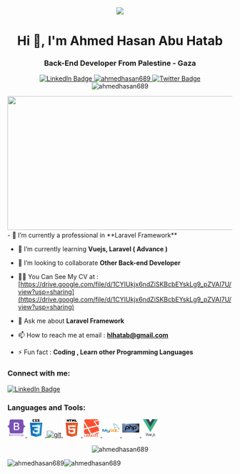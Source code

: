 <div id="header" align="center">
  <img src="https://media.giphy.com/media/M9gbBd9nbDrOTu1Mqx/giphy.gif" width="100"/>
</div>

<h1 align="center">Hi 👋, I'm Ahmed Hasan Abu Hatab</h1>
<h3 align="center">Back-End Developer From Palestine - Gaza</h3>


<p align="center">
   
  <a href="https://www.linkedin.com/in/ahmed-abu-hatab/">
      <img src="https://img.shields.io/badge/LinkedIn-blue?style=for-the-badge&logo=linkedin&logoColor=white" alt="LinkedIn Badge"/>
  </a>
  <a href="https://codepen.io/ahmedhasan689" target="blank">
      <img src="https://img.shields.io/badge/Codepen-blue?style=for-the-badge&logo=codepen&logoColor=white" alt="ahmedhasan689" />
  </a>
  <a href="https://www.facebook.com/ahmad.hattab.9">
    <img src="https://img.shields.io/badge/Facebook-blue?style=for-the-badge&logo=facebook&logoColor=white" alt="Twitter Badge"/>
  </a>
  <br>
  <img src="https://komarev.com/ghpvc/?username=ahmedhasan689&label=Profile%20views&color=0e75b6&style=flat" alt="ahmedhasan689" /> 
</p>

<div align="center">
  <img src="https://media.giphy.com/media/dWesBcTLavkZuG35MI/giphy.gif" width="600" height="300"/>
</div>
- 🔭 I’m currently a professional in **Laravel Framework**

- 🌱 I’m currently learning **Vuejs, Laravel ( Advance )**

- 👯 I’m looking to collaborate **Other Back-end Developer**

- 👨‍💻 You Can See My CV at : [https://drive.google.com/file/d/1CYIUkjx6ndZiSKBcbEYskLg9_pZVAI7U/view?usp=sharing](https://drive.google.com/file/d/1CYIUkjx6ndZiSKBcbEYskLg9_pZVAI7U/view?usp=sharing)

- 💬 Ask me about **Laravel Framework**

- 📫 How to reach me at email : **hlhatab@gmail.com**

- ⚡ Fun fact : **Coding , Learn other Programming Languages**

<h3 align="left">Connect with me:</h3>
<p align="left">
<a href="https://www.linkedin.com/in/ahmed-abu-hatab/">
    <img src="https://img.shields.io/badge/LinkedIn-blue?style=for-the-badge&logo=linkedin&logoColor=white" alt="LinkedIn Badge"/>
</a>
</p>

<h3 align="left">Languages and Tools:</h3>
<p align="left"> <a href="https://getbootstrap.com" target="_blank" rel="noreferrer"> <img src="https://raw.githubusercontent.com/devicons/devicon/master/icons/bootstrap/bootstrap-plain-wordmark.svg" alt="bootstrap" width="40" height="40"/> </a> <a href="https://www.w3schools.com/css/" target="_blank" rel="noreferrer"> <img src="https://raw.githubusercontent.com/devicons/devicon/master/icons/css3/css3-original-wordmark.svg" alt="css3" width="40" height="40"/> </a> <a href="https://git-scm.com/" target="_blank" rel="noreferrer"> <img src="https://www.vectorlogo.zone/logos/git-scm/git-scm-icon.svg" alt="git" width="40" height="40"/> </a> <a href="https://www.w3.org/html/" target="_blank" rel="noreferrer"> <img src="https://raw.githubusercontent.com/devicons/devicon/master/icons/html5/html5-original-wordmark.svg" alt="html5" width="40" height="40"/> </a> <a href="https://laravel.com/" target="_blank" rel="noreferrer"> <img src="https://raw.githubusercontent.com/devicons/devicon/master/icons/laravel/laravel-plain-wordmark.svg" alt="laravel" width="40" height="40"/> </a> <a href="https://www.mysql.com/" target="_blank" rel="noreferrer"> <img src="https://raw.githubusercontent.com/devicons/devicon/master/icons/mysql/mysql-original-wordmark.svg" alt="mysql" width="40" height="40"/> </a> <a href="https://www.php.net" target="_blank" rel="noreferrer"> <img src="https://raw.githubusercontent.com/devicons/devicon/master/icons/php/php-original.svg" alt="php" width="40" height="40"/> </a> <a href="https://vuejs.org/" target="_blank" rel="noreferrer"> <img src="https://raw.githubusercontent.com/devicons/devicon/master/icons/vuejs/vuejs-original-wordmark.svg" alt="vuejs" width="40" height="40"/> </a> </p>




<p align="center">
  <img align="center" src="https://github-readme-streak-stats.herokuapp.com/?user=ahmedhasan689&theme=vision-friendly-dark&hide_border=true" alt="ahmedhasan689" />
</p>

<p align="right">
  <img align="left" src="https://github-readme-stats.vercel.app/api/top-langs?username=ahmedhasan689&show_icons=true&locale=en&layout=compact&theme=vision-friendly-dark&hide_border=true" alt="ahmedhasan689" />
</p>

<p align="right">&nbsp;
  <img align="left" src="https://github-readme-stats.vercel.app/api?username=ahmedhasan689&show_icons=true&locale=en&theme=vision-friendly-dark&hide_border=true" alt="ahmedhasan689" /></p>



